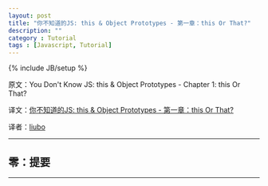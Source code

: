 ```yaml
---
layout: post
title: "你不知道的JS: this & Object Prototypes - 第一章：this Or That?"
description: ""
category : Tutorial
tags : [Javascript, Tutorial]
---
```

{% include JB/setup %}


原文：You Don't Know JS: this & Object Prototypes - Chapter 1: this Or That?

译文：[你不知道的JS: this & Object Prototypes - 第一章：this Or That?]()

译者：[liubo](http://simonliubo.github.io/)

----------------------------------------------------

## 零：提要


---